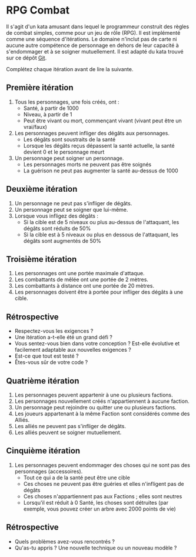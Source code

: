 # RPG Combat

Il s'agit d'un kata amusant dans lequel le programmeur construit des règles de combat simples, comme 
pour un jeu de rôle (RPG). Il est implémenté comme une séquence d'itérations. Le domaine n'inclut pas 
de carte ni aucune autre compétence de personnage en dehors de leur capacité à s'endommager et à se 
soigner mutuellement. Il est adapté du kata trouvé sur ce dépôt [Git](https://github.com/ardalis/kata-catalog).

Complétez chaque itération avant de lire la suivante.

## Première itération
1) Tous les personnages, une fois créés, ont :
   - Santé, à partir de 1000
   - Niveau, à partir de 1
   - Peut être vivant ou mort, commençant vivant (vivant peut être un vrai/faux)
2) Les personnages peuvent infliger des dégâts aux personnages. 
   - Les dégâts sont soustraits de la santé
   - Lorsque les dégâts reçus dépassent la santé actuelle, la santé devient 0 et le personnage meurt
3) Un personnage peut soigner un personnage. 
   - Les personnages morts ne peuvent pas être soignés
   - La guérison ne peut pas augmenter la santé au-dessus de 1000

## Deuxième itération
1) Un personnage ne peut pas s'infliger de dégâts.
2) Un personnage peut se soigner que lui-même.
3) Lorsque vous infligez des dégâts :
   - Si la cible est de 5 niveaux ou plus au-dessus de l'attaquant, les dégâts sont réduits de 50%
   - Si la cible est à 5 niveaux ou plus en dessous de l'attaquant, les dégâts sont augmentés de 50%

## Troisième itération
1) Les personnages ont une portée maximale d'attaque.
2) Les combattants de mêlée ont une portée de 2 mètres.
3) Les combattants à distance ont une portée de 20 mètres.
4) Les personnages doivent être à portée pour infliger des dégâts à une cible.

## Rétrospective
- Respectez-vous les exigences ? 
- Une itération a-t-elle été un grand défi ?
- Vous sentez-vous bien dans votre conception ? Est-elle évolutive et facilement adaptable aux 
nouvelles exigences ?
- Est-ce que tout est testé ?
- Êtes-vous sûr de votre code ?

## Quatrième itération
1) Les personnages peuvent appartenir à une ou plusieurs factions.
2) Les personnages nouvellement créés n'appartiennent à aucune faction.
3) Un personnage peut rejoindre ou quitter une ou plusieurs factions.
4) Les joueurs appartenant à la même Faction sont considérés comme des Alliés.
5) Les alliés ne peuvent pas s'infliger de dégâts.
6) Les alliés peuvent se soigner mutuellement.

## Cinquième itération
1) Les personnages peuvent endommager des choses qui ne sont pas des personnages (accessoires). 
   - Tout ce qui a de la santé peut être une cible 
   - Ces choses ne peuvent pas être guéries et elles n'infligent pas de dégâts 
   - Ces choses n'appartiennent pas aux Factions ; elles sont neutres 
   - Lorsqu'il est réduit à 0 Santé, les choses sont détruites (par exemple, vous pouvez créer un 
   arbre avec 2000 points de vie)

## Rétrospective
- Quels problèmes avez-vous rencontrés ?
- Qu'as-tu appris ? Une nouvelle technique ou un nouveau modèle ?